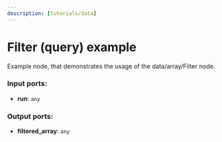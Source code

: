```yaml
---
description: [tutorials/data]
---
```


# Filter (query) example

Example node, that demonstrates the usage of the data/array/Filter node.

### Input ports:

* __run__: ` any `

### Output ports:

* __filtered_array__: ` any `

